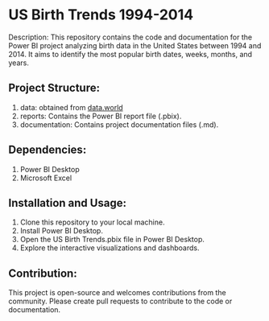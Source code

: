 # US Birth Trends 1994-2014

Description: This repository contains the code and documentation for the Power BI project analyzing birth data in the United States between 1994 and 2014. It aims to identify the most popular birth dates, weeks, months, and years.

## Project Structure:
1. data: obtained from [data.world](https://data.world/makeovermonday/2021w26)
2. reports: Contains the Power BI report file (.pbix).
3. documentation: Contains project documentation files (.md).

## Dependencies:
1. Power BI Desktop
2. Microsoft Excel

## Installation and Usage:
1. Clone this repository to your local machine.
2. Install Power BI Desktop.
3. Open the US Birth Trends.pbix file in Power BI Desktop.
4. Explore the interactive visualizations and dashboards.

## Contribution:
This project is open-source and welcomes contributions from the community. Please create pull requests to contribute to the code or documentation.
